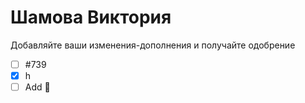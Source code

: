 # Шамова Виктория
Добавляйте ваши изменения-дополнения и получайте одобрение

- [ ] #739
- [x] h
- [ ] Add  :tada:
